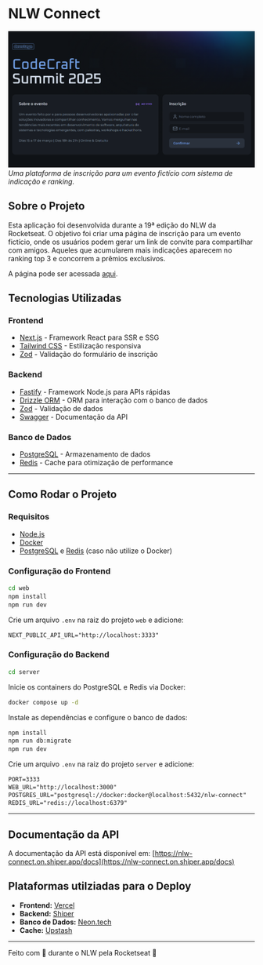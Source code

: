 # NLW Connect

![NLW Connect](page.png)  
*Uma plataforma de inscrição para um evento fictício com sistema de indicação e ranking.*

## Sobre o Projeto
Esta aplicação foi desenvolvida durante a 19ª edição do NLW da Rocketseat. O objetivo foi criar uma página de inscrição para um evento fictício, onde os usuários podem gerar um link de convite para compartilhar com amigos. Aqueles que acumularem mais indicações aparecem no ranking top 3 e concorrem a prêmios exclusivos.

A página pode ser acessada [aqui](https://nlw-connect.on.shiper.app/invites/0ed14984-337e-42c5-9660-6310817b0302).

## Tecnologias Utilizadas
### Frontend
- [Next.js](https://nextjs.org/) - Framework React para SSR e SSG
- [Tailwind CSS](https://tailwindcss.com/) - Estilização responsiva
- [Zod](https://zod.dev/) - Validação do formulário de inscrição

### Backend
- [Fastify](https://www.fastify.io/) - Framework Node.js para APIs rápidas
- [Drizzle ORM](https://orm.drizzle.team/) - ORM para interação com o banco de dados
- [Zod](https://zod.dev/) - Validação de dados
- [Swagger](https://swagger.io/) - Documentação da API

### Banco de Dados
- [PostgreSQL](https://www.postgresql.org/) - Armazenamento de dados
- [Redis](https://redis.io/) - Cache para otimização de performance

---

## Como Rodar o Projeto

### Requisitos
- [Node.js](https://nodejs.org/)
- [Docker](https://www.docker.com/)
- [PostgreSQL](https://www.postgresql.org/) e [Redis](https://redis.io/) (caso não utilize o Docker)

### Configuração do Frontend
```sh
cd web
npm install
npm run dev
```
Crie um arquivo `.env` na raiz do projeto `web` e adicione:
```env
NEXT_PUBLIC_API_URL="http://localhost:3333"
```

### Configuração do Backend
```sh
cd server
```
Inicie os containers do PostgreSQL e Redis via Docker:
```sh
docker compose up -d
```
Instale as dependências e configure o banco de dados:
```sh
npm install
npm run db:migrate
npm run dev
```
Crie um arquivo `.env` na raiz do projeto `server` e adicione:
```env
PORT=3333
WEB_URL="http://localhost:3000"
POSTGRES_URL="postgresql://docker:docker@localhost:5432/nlw-connect"
REDIS_URL="redis://localhost:6379"
```

---

## Documentação da API
A documentação da API está disponível em:
[https://nlw-connect.on.shiper.app/docs](https://nlw-connect.on.shiper.app/docs)

## Plataformas utilziadas para o Deploy
- **Frontend:** [Vercel](https://vercel.com/)
- **Backend:** [Shiper](https://shiper.app/)
- **Banco de Dados:** [Neon.tech](https://neon.tech/)
- **Cache:** [Upstash](https://upstash.com/)

---

Feito com 💜 durante o NLW pela Rocketseat 🚀


